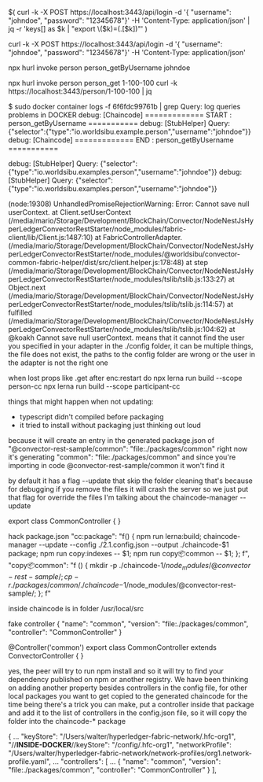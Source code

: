 $( curl -k -X POST https://localhost:3443/api/login -d '{ "username": "johndoe", "password": "12345678"}' -H 'Content-Type: application/json' | jq -r 'keys[] as $k | "export \($k)=\(.[$k])"' )


curl -k -X POST https://localhost:3443/api/login -d '{ "username": "johndoe", "password": "12345678"}' -H 'Content-Type: application/json'

npx hurl invoke person person_getByUsername johndoe

npx hurl invoke person person_get 1-100-100
curl -k https://localhost:3443/person/1-100-100 | jq

$ sudo docker container logs -f 6f6fdc99761b | grep Query:
log queries problems in DOCKER
debug: [Chaincode] ============= START : person_getByUsername ===========
debug: [StubHelper] Query: {"selector":{"type":"io.worldsibu.example.person","username":"johndoe"}}
debug: [Chaincode] ============= END : person_getByUsername ===========

debug: [StubHelper] Query: {"selector":{"type":"io.worldsibu.examples.person","username":"johndoe"}}
debug: [StubHelper] Query: {"selector":{"type":"io.worldsibu.examples.person","username":"johndoe"}}



(node:19308) UnhandledPromiseRejectionWarning: Error: Cannot save null userContext.
    at Client.setUserContext (/media/mario/Storage/Development/BlockChain/Convector/NodeNestJsHyperLedgerConvectorRestStarter/node_modules/fabric-client/lib/Client.js:1487:10)
    at FabricControllerAdapter.<anonymous> (/media/mario/Storage/Development/BlockChain/Convector/NodeNestJsHyperLedgerConvectorRestStarter/node_modules/@worldsibu/convector-common-fabric-helper/dist/src/client.helper.js:178:48)
    at step (/media/mario/Storage/Development/BlockChain/Convector/NodeNestJsHyperLedgerConvectorRestStarter/node_modules/tslib/tslib.js:133:27)
    at Object.next (/media/mario/Storage/Development/BlockChain/Convector/NodeNestJsHyperLedgerConvectorRestStarter/node_modules/tslib/tslib.js:114:57)
    at fulfilled (/media/mario/Storage/Development/BlockChain/Convector/NodeNestJsHyperLedgerConvectorRestStarter/node_modules/tslib/tslib.js:104:62)
    at <anonymous>
@koakh Cannot save null userContext. means that it cannot find the user you specified in your adapter in the ./config folder, it can be multiple things, the file does not exist, the paths to the config folder are wrong or the user in the adapter is not the right one

when lost props like .get after enc:restart
do
npx lerna run build --scope person-cc
npx lerna run build --scope participant-cc





things that might happen when not updating:
- typescript didn't compiled before packaging
- it tried to install without packaging
just thinking out loud



because it will create an entry in the generated package.json of "@convector-rest-sample/common": "file:./packages/common"
right now it's generating "common": "file:./packages/common" and since you're importing in code @convector-rest-sample/common it won't find it


by default it has a flag --update that skip the folder cleaning
that's because for debugging if you remove the files it will crash the server
so we just put that flag for override the files
I'm talking about the chaincode-manager --update






export class CommonController { }

hack package.json
"cc:package": "f() { npm run lerna:build; chaincode-manager --update --config ./$2.$1.config.json --output ./chaincode-$1 package; npm run copy:indexes -- $1; npm run copy:package:common -- $1; }; f",
"copy:package:common": "f () { mkdir -p ./chaincode-$1/node_modules/@convector-rest-sample/; cp -r ./packages/common/ ./chaincode-$1/node_modules/@convector-rest-sample/; }; f"

inside chaincode is in folder 
/usr/local/src

fake controller
{
  "name": "common",
  "version": "file:./packages/common",
  "controller": "CommonController"
}

@Controller('common')
export class CommonController extends ConvectorController<ChaincodeTx> {
}


yes, the peer will try to run npm install and so it will try to find your dependency published on npm or another registry. We have been thinking on adding another property besides controllers in the config file, for other local packages you want to get copied to the generated chaincode
for the time being there's a trick you can make, put a controller inside that package and add it to the list of controllers in the config.json file, so it will copy the folder into the chaincode-* package

{
  ...
  "keyStore": "/Users/walter/hyperledger-fabric-network/.hfc-org1",
  "//**INSIDE-DOCKER**//keyStore": "/config/.hfc-org1",
  "networkProfile": "/Users/walter/hyperledger-fabric-network/network-profiles/org1.network-profile.yaml",
  ...
  "controllers": [
    ...
    {
      "name": "common",
      "version": "file:./packages/common",
      "controller": "CommonController"
    }
  ],
